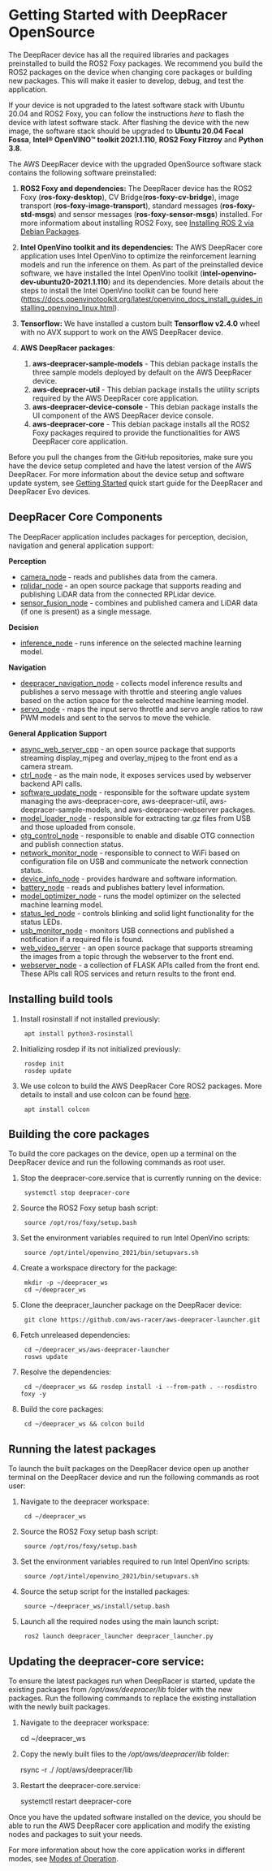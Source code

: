 # Getting Started with DeepRacer OpenSource

The DeepRacer device has all the required libraries and packages preinstalled to build 
the ROS2 Foxy packages. We recommend you build the ROS2 packages on the device when 
changing core packages or building new packages. This will make it easier to develop, 
debug, and test the application.

If your device is not upgraded to the latest software stack with Ubuntu 20.04 and ROS2 
Foxy, you can follow the instructions *here* to flash the device with latest software 
stack. After flashing the device with the new image, the software stack should be 
upgraded to **Ubuntu 20.04 Focal Fossa**, **Intel® OpenVINO™ toolkit 2021.1.110**, 
**ROS2 Foxy Fitzroy** and **Python 3.8**.

The AWS DeepRacer device with the upgraded OpenSource software stack contains the 
following software preinstalled:

1. **ROS2 Foxy and dependencies:** The DeepRacer device has the ROS2 Foxy 
(**ros-foxy-desktop**), CV Bridge(**ros-foxy-cv-bridge**), image transport 
(**ros-foxy-image-transport**), standard messages (**ros-foxy-std-msgs**) and sensor 
messages (**ros-foxy-sensor-msgs**) installed. For more informatiom about
installing ROS2 Foxy, see [Installing ROS 2 via Debian Packages](https://index.ros.org/doc/ros2/Installation/Foxy/Linux-Install-Debians/).

1. **Intel OpenVino toolkit and its dependencies:** The AWS DeepRacer core application 
uses Intel OpenVino to optimize the reinforcement learning models and run the inference 
on them. As part of the preinstalled device software, we have installed the Intel 
OpenVino toolkit (**intel-openvino-dev-ubuntu20-2021.1.110**) and its dependencies. 
More details about the steps to install the Intel OpenVino toolkit can be found here 
(https://docs.openvinotoolkit.org/latest/openvino_docs_install_guides_installing_openvino_linux.html).

1. **Tensorflow:** We have installed a custom built **Tensorflow v2.4.0** wheel with no 
AVX support to work on the AWS DeepRacer device. 

1. **AWS DeepRacer packages**:
    1. **aws-deepracer-sample-models** - This debian package installs the three sample 
    models deployed by default on the AWS DeepRacer device.
    2. **aws-deepracer-util** - This debian package installs the utility scripts 
    required by the AWS DeepRacer core application.
    3. **aws-deepracer-device-console** - This debian package installs the UI component 
    of the AWS DeepRacer device console.
    4. **aws-deepracer-core** - This debian package installs all the ROS2 Foxy packages 
    required to provide the functionalities for AWS DeepRacer core application. 

Before you pull the changes from the GitHub repositories, make sure you have the device setup completed and have the latest version of the AWS DeepRacer. For more information about the device setup and software update system, see [Getting Started](https://aws.amazon.com/deepracer/getting-started/) quick start guide for the DeepRacer and DeepRacer Evo devices.

## DeepRacer Core Components

The DeepRacer application includes packages for perception, decision, navigation and general application support:

**Perception**

* [camera_node](https://github.com/aws-racer/aws-deepracer-camera-pkg) - reads and publishes data from the camera. 
* [rplidar_node](https://github.com/youngday/rplidar_ros2) - an open source package that supports reading and publishing LiDAR data from the connected RPLidar device.
* [sensor_fusion_node](https://github.com/aws-racer/aws-deepracer-sensor-fusion-pkg) - combines and published camera and LiDAR data (if one is present) as a single message.

**Decision**

* [inference_node](https://github.com/aws-racer/aws-deepracer-inference-pkg) - runs inference on the selected machine learning model.

**Navigation**

* [deepracer_navigation_node](https://github.com/aws-racer/aws-deepracer-navigation-pkg) - collects model inference results and publishes a servo message with throttle and steering angle values based on the action space for the selected machine learning model.
* [servo_node](https://github.com/aws-racer/aws-deepracer-servo-pkg) - maps the input servo throttle and servo angle ratios to raw PWM models and sent to the servos to move the vehicle.

**General Application Support**

* [async_web_server_cpp](https://github.com/GT-RAIL/async_web_server_cpp) - an open source package that supports streaming display_mjpeg and overlay_mjpeg to the front end as a camera stream.
* [ctrl_node](https://github.com/aws-racer/aws-deepracer-ctrl-pkg) - as the main node, it exposes services used by webserver backend API calls.
* [software_update_node](https://github.com/aws-racer/aws-deepracer-systems-pkg) - responsible for the software update system managing the aws-deepracer-core, aws-deepracer-util, aws-deepracer-sample-models, and aws-deepracer-webserver packages.
* [model_loader_node](https://github.com/aws-racer/aws-deepracer-systems-pkg) - responsible for extracting tar.gz files from USB and those uploaded from console.
* [otg_control_node](https://github.com/aws-racer/aws-deepracer-systems-pkg) - responsible to enable and disable OTG connection and publish connection status.
* [network_monitor_node](https://github.com/aws-racer/aws-deepracer-systems-pkg) - responsible to connect to WiFi based on configuration file on USB and communicate the network connection status.
* [device_info_node](https://github.com/aws-racer/aws-deepracer-device-info-pkg) - provides hardware and software information.
* [battery_node](https://github.com/aws-racer/i2c_pkg) - reads and publishes battery level information.
* [model_optimizer_node](https://github.com/aws-racer/aws-deepracer-model-optimizer-pkg) - runs the model optimizer on the selected machine learning model.
* [status_led_node](https://github.com/aws-racer/aws-deepracer-status-led-pkg) - controls blinking and solid light functionality for the status LEDs. 
* [usb_monitor_node](https://github.com/aws-racer/aws-deepracer-usb-monitor-pkg) - monitors USB connections and published a notification if a required file is found. 
* [web_video_server](https://github.com/RobotWebTools/web_video_server/pull/111) - an open source package that supports streaming the images from a topic through the webserver to the front end.
* [webserver_node](https://github.com/aws-racer/aws-deepracer-webserver-pkg) - a collection of FLASK APIs called from the front end. These APIs call ROS services and return results to the front end.

## Installing build tools
1. Install rosinstall if not installed previously:

        apt install python3-rosinstall

1. Initializing rosdep if its not initialized previously:

        rosdep init
        rosdep update

1. We use colcon to build the AWS DeepRacer Core ROS2 packages. More 
details to install and use colcon can be found [here](https://index.ros.org/doc/ros2/Tutorials/Colcon-Tutorial/#colcon).

        apt install colcon

## Building the core packages

To build the core packages on the device, open up a terminal on the DeepRacer device and run the following commands as root user.

1. Stop the deepracer-core.service that is currently running on the device:

        systemctl stop deepracer-core

1. Source the ROS2 Foxy setup bash script:

        source /opt/ros/foxy/setup.bash 

1. Set the environment variables required to run Intel OpenVino scripts:

        source /opt/intel/openvino_2021/bin/setupvars.sh

1. Create a workspace directory for the package:

        mkdir -p ~/deepracer_ws
        cd ~/deepracer_ws

1. Clone the deepracer_launcher package on the DeepRacer device:

        git clone https://github.com/aws-racer/aws-deepracer-launcher.git

1. Fetch unreleased dependencies:

        cd ~/deepracer_ws/aws-deepracer-launcher
        rosws update

1. Resolve the dependencies:

        cd ~/deepracer_ws && rosdep install -i --from-path . --rosdistro foxy -y

1. Build the core packages:

        cd ~/deepracer_ws && colcon build

## Running the latest packages

To launch the built packages on the DeepRacer device open up another terminal on the DeepRacer device and run the following commands as root user:

1. Navigate to the deepracer workspace:

        cd ~/deepracer_ws

1. Source the ROS2 Foxy setup bash script:

        source /opt/ros/foxy/setup.bash 

1. Set the environment variables required to run Intel OpenVino scripts:

        source /opt/intel/openvino_2021/bin/setupvars.sh

1. Source the setup script for the installed packages:

        source ~/deepracer_ws/install/setup.bash  

1. Launch all the required nodes using the main launch script:

        ros2 launch deepracer_launcher deepracer_launcher.py


## Updating the deepracer-core service:

To ensure the latest packages run when DeepRacer is started, update the existing packages from */opt/aws/deepracer/lib* folder with the new packages. Run the following commands to replace the existing installation with the newly built packages.


1. Navigate to the deepracer workspace:

    cd ~/deepracer_ws

1. Copy the newly built files to the */opt/aws/deepracer/lib* folder:

    rsync -r ./ /opt/aws/deepracer/lib

1. Restart the deepracer-core.service:

    systemctl restart deepracer-core

Once you have the updated software installed on the device, you should be able to run the AWS DeepRacer core application and modify the existing nodes and packages to suit your needs.

For more information about how the core application works in different
modes, see [Modes of Operation](modes-of-operation.md).